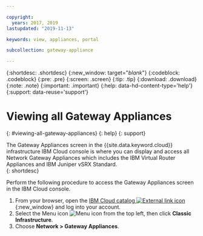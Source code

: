 ```yaml
---

copyright:
  years: 2017, 2019
lastupdated: "2019-11-13"

keywords: view, appliances, portal

subcollection: gateway-appliance

---
```


{:shortdesc: .shortdesc}
{:new_window: target="_blank_"}
{:codeblock: .codeblock}
{:pre: .pre}
{:screen: .screen}
{:tip: .tip}
{:download: .download}
{:note: .note}
{:important: .important}
{:help: data-hd-content-type='help'}
{:support: data-reuse='support'}

# Viewing all Gateway Appliances
{: #viewing-all-gateway-appliances}
{: help}
{: support}

The Gateway Appliances screen in the {{site.data.keyword.cloud}} infrastructure IBM Cloud console is where you can display and access all Network Gateway Appliances which includes the IBM Virtual Router Appliances and IBM Juniper vSRX Standard.  
{: shortdesc}

Perform the following procedure to access the Gateway Appliances screen in the IBM Cloud console.

1. From your browser, open the [IBM Cloud catalog ![External link icon](../../icons/launch-glyph.svg "External link icon")](https://cloud.ibm.com){:new_window} and log into your account.
2. Select the Menu icon ![Menu icon](../../icons/icon_hamburger.svg) from the top left, then click **Classic Infrastructure**.
3. Choose **Network > Gateway Appliances**.
